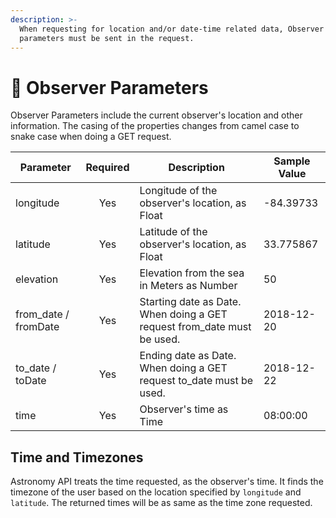 ```yaml
---
description: >-
  When requesting for location and/or date-time related data, Observer
  parameters must be sent in the request.
---
```


# 🔭 Observer Parameters

Observer Parameters include the current observer's location and other information. The casing of the properties changes from camel case to snake case when doing a GET request.

| **Parameter**         | **Required** | **Description**                                                          | Sample Value |
| --------------------- | :----------: | ------------------------------------------------------------------------ | ------------ |
| longitude             |      Yes     | Longitude of the observer's location, as Float                           | -84.39733    |
| latitude              |      Yes     | Latitude of the observer's location, as Float                            | 33.775867    |
| elevation             |      Yes     | Elevation from the sea in Meters as Number                               | 50           |
| from\_date / fromDate |      Yes     | Starting date as Date. When doing a GET request from\_date must be used. | 2018-12-20   |
| to\_date / toDate     |      Yes     | Ending date as Date. When doing a GET request to\_date must be used.     | 2018-12-22   |
| time                  |      Yes     | Observer's time as Time                                                  | 08:00:00     |

## Time and Timezones

Astronomy API treats the time requested, as the observer's time. It finds the timezone of the user based on the location specified by `longitude` and `latitude`. The returned times will be as same as the time zone requested.
